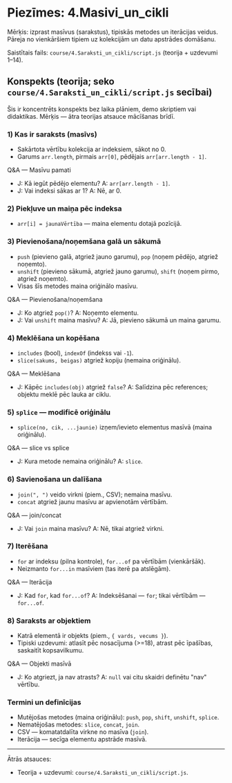 # Piezīmes: 4.Masivi_un_cikli

Mērķis: izprast masīvus (sarakstus), tipiskās metodes un iterācijas veidus. Pāreja no vienkāršiem tipiem uz kolekcijām un datu apstrādes domāšanu.

Saistītais fails: `course/4.Saraksti_un_cikli/script.js` (teorija + uzdevumi 1–14).

## Konspekts (teorija; seko `course/4.Saraksti_un_cikli/script.js` secībai)

Šis ir koncentrēts konspekts bez laika plāniem, demo skriptiem vai didaktikas. Mērķis — ātra teorijas atsauce mācīšanas brīdī.

### 1) Kas ir saraksts (masīvs)
- Sakārtota vērtību kolekcija ar indeksiem, sākot no 0.
- Garums `arr.length`, pirmais `arr[0]`, pēdējais `arr[arr.length - 1]`.

Q&A — Masīvu pamati
- J: Kā iegūt pēdējo elementu? A: `arr[arr.length - 1]`.
- J: Vai indeksi sākas ar 1? A: Nē, ar 0.

### 2) Piekļuve un maiņa pēc indeksa
- `arr[i] = jaunaVērtība` — maina elementu dotajā pozīcijā.

### 3) Pievienošana/noņemšana galā un sākumā
- `push` (pievieno galā, atgriež jauno garumu), `pop` (noņem pēdējo, atgriež noņemto).
- `unshift` (pievieno sākumā, atgriež jauno garumu), `shift` (noņem pirmo, atgriež noņemto).
- Visas šīs metodes maina oriģinālo masīvu.

Q&A — Pievienošana/noņemšana
- J: Ko atgriež `pop()`? A: Noņemto elementu.
- J: Vai `unshift` maina masīvu? A: Jā, pievieno sākumā un maina garumu.

### 4) Meklēšana un kopēšana
- `includes` (bool), `indexOf` (indekss vai `-1`).
- `slice(sakums, beigas)` atgriež kopiju (nemaina oriģinālu).

Q&A — Meklēšana
- J: Kāpēc `includes(obj)` atgriež `false`? A: Salīdzina pēc references; objektu meklē pēc lauka ar ciklu.

### 5) `splice` — modificē oriģinālu
- `splice(no, cik, ...jaunie)` izņem/ievieto elementus masīvā (maina oriģinālu).

Q&A — slice vs splice
- J: Kura metode nemaina oriģinālu? A: `slice`.

### 6) Savienošana un dalīšana
- `join(", ")` veido virkni (piem., CSV); nemaina masīvu.
- `concat` atgriež jaunu masīvu ar apvienotām vērtībām.

Q&A — join/concat
- J: Vai `join` maina masīvu? A: Nē, tikai atgriež virkni.

### 7) Iterēšana
- `for` ar indeksu (pilna kontrole), `for...of` pa vērtībām (vienkāršāk).
- Neizmanto `for...in` masīviem (tas iterē pa atslēgām).

Q&A — Iterācija
- J: Kad `for`, kad `for...of`? A: Indeksēšanai — `for`; tikai vērtībām — `for...of`.

### 8) Saraksts ar objektiem
- Katrā elementā ir objekts (piem., `{ vards, vecums }`).
- Tipiski uzdevumi: atlasīt pēc nosacījuma (>=18), atrast pēc īpašības, saskaitīt kopsavilkumu.

Q&A — Objekti masīvā
- J: Ko atgriezt, ja nav atrasts? A: `null` vai citu skaidri definētu "nav" vērtību.

### Termini un definīcijas
- Mutējošas metodes (maina oriģinālu): `push`, `pop`, `shift`, `unshift`, `splice`.
- Nematējošas metodes: `slice`, `concat`, `join`.
- CSV — komatatdalīta virkne no masīva (`join`).
- Iterācija — secīga elementu apstrāde masīvā.

---
Ātrās atsauces:
- Teorija + uzdevumi: `course/4.Saraksti_un_cikli/script.js`.
